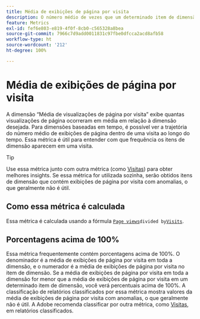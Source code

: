 ```yaml
---
title: Média de exibições de página por visita
description: O número médio de vezes que um determinado item de dimensão apareceu em uma visita.
feature: Metrics
exl-id: fef6e803-e819-4f0f-8cb0-c565328a8bea
source-git-commit: 7966c7d9add0011831c97fbe0dfcca2acd8afb58
workflow-type: ht
source-wordcount: '212'
ht-degree: 100%

---
```


# Média de exibições de página por visita

A dimensão “Média de visualizações de página por visita” exibe quantas visualizações de página ocorreram em média em relação à dimensão desejada. Para dimensões baseadas em tempo, é possível ver a trajetória do número médio de exibições de página dentro de uma visita ao longo do tempo. Essa métrica é útil para entender com que frequência os itens de dimensão aparecem em uma visita.

>[!TIP]
>
>Use essa métrica junto com outra métrica (como [Visitas](visits.md)) para obter melhores insights. Se essa métrica for utilizada sozinha, serão obtidos itens de dimensão que contém exibições de página por visita com anomalias, o que geralmente não é útil.

## Como essa métrica é calculada

Essa métrica é calculada usando a fórmula [`Page views`](page-views.md)` divided by `[`Visits`](visits.md).

## Porcentagens acima de 100%

Essa métrica frequentemente contém porcentagens acima de 100%. O denominador é a média de exibições de página por visita em toda a dimensão, e o numerador é a média de exibições de página por visita no item de dimensão. Se a média de exibições de página por visita em toda a dimensão for menor que a média de exibições de página por visita em um determinado item de dimensão, você verá percentuais acima de 100%. A classificação de relatórios classificados por essa métrica mostra valores da média de exibições de página por visita com anomalias, o que geralmente não é útil. A Adobe recomenda classificar por outra métrica, como [Visitas](visits.md), em relatórios classificados.
